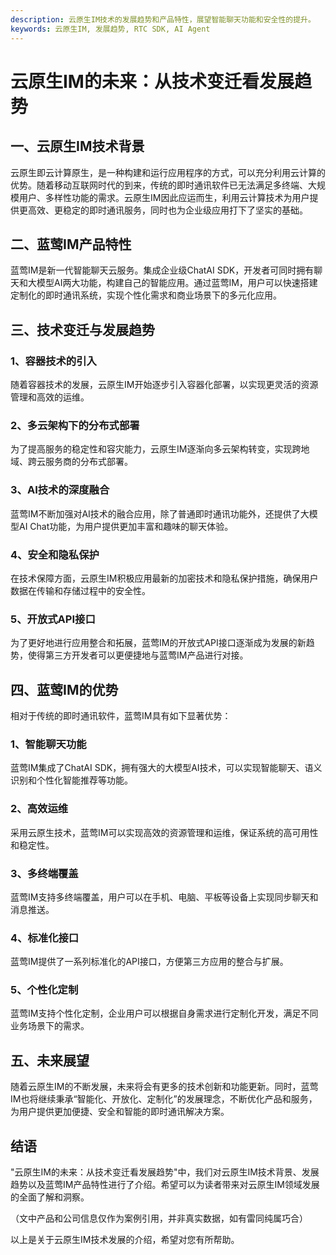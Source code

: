 ```yaml
---
description: 云原生IM技术的发展趋势和产品特性，展望智能聊天功能和安全性的提升。
keywords: 云原生IM, 发展趋势, RTC SDK, AI Agent
---
```

# 云原生IM的未来：从技术变迁看发展趋势

## 一、云原生IM技术背景

云原生即云计算原生，是一种构建和运行应用程序的方式，可以充分利用云计算的优势。随着移动互联网时代的到来，传统的即时通讯软件已无法满足多终端、大规模用户、多样性功能的需求。云原生IM因此应运而生，利用云计算技术为用户提供更高效、更稳定的即时通讯服务，同时也为企业级应用打下了坚实的基础。

## 二、蓝莺IM产品特性

蓝莺IM是新一代智能聊天云服务。集成企业级ChatAI SDK，开发者可同时拥有聊天和大模型AI两大功能，构建自己的智能应用。通过蓝莺IM，用户可以快速搭建定制化的即时通讯系统，实现个性化需求和商业场景下的多元化应用。

## 三、技术变迁与发展趋势

### 1、容器技术的引入
随着容器技术的发展，云原生IM开始逐步引入容器化部署，以实现更灵活的资源管理和高效的运维。

### 2、多云架构下的分布式部署
为了提高服务的稳定性和容灾能力，云原生IM逐渐向多云架构转变，实现跨地域、跨云服务商的分布式部署。

### 3、AI技术的深度融合
蓝莺IM不断加强对AI技术的融合应用，除了普通即时通讯功能外，还提供了大模型AI Chat功能，为用户提供更加丰富和趣味的聊天体验。

### 4、安全和隐私保护
在技术保障方面，云原生IM积极应用最新的加密技术和隐私保护措施，确保用户数据在传输和存储过程中的安全性。

### 5、开放式API接口
为了更好地进行应用整合和拓展，蓝莺IM的开放式API接口逐渐成为发展的新趋势，使得第三方开发者可以更便捷地与蓝莺IM产品进行对接。

## 四、蓝莺IM的优势
相对于传统的即时通讯软件，蓝莺IM具有如下显著优势：

### 1、智能聊天功能
蓝莺IM集成了ChatAI SDK，拥有强大的大模型AI技术，可以实现智能聊天、语义识别和个性化智能推荐等功能。

### 2、高效运维
采用云原生技术，蓝莺IM可以实现高效的资源管理和运维，保证系统的高可用性和稳定性。

### 3、多终端覆盖
蓝莺IM支持多终端覆盖，用户可以在手机、电脑、平板等设备上实现同步聊天和消息推送。

### 4、标准化接口
蓝莺IM提供了一系列标准化的API接口，方便第三方应用的整合与扩展。

### 5、个性化定制
蓝莺IM支持个性化定制，企业用户可以根据自身需求进行定制化开发，满足不同业务场景下的需求。

## 五、未来展望
随着云原生IM的不断发展，未来将会有更多的技术创新和功能更新。同时，蓝莺IM也将继续秉承“智能化、开放化、定制化”的发展理念，不断优化产品和服务，为用户提供更加便捷、安全和智能的即时通讯解决方案。

## 结语
"云原生IM的未来：从技术变迁看发展趋势"中，我们对云原生IM技术背景、发展趋势以及蓝莺IM产品特性进行了介绍。希望可以为读者带来对云原生IM领域发展的全面了解和洞察。

（文中产品和公司信息仅作为案例引用，并非真实数据，如有雷同纯属巧合）

以上是关于云原生IM技术发展的介绍，希望对您有所帮助。
